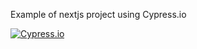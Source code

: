 Example of nextjs project using Cypress.io

<!---Start place for the badge -->
[![Cypress.io](https://img.shields.io/badge/test-failure-red)](https://www.cypress.io/)

<!---End place for the badge -->
